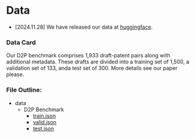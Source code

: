 # Data 

- [2024.11.28] We have released our data at [huggingface](https://huggingface.co/datasets/QiYao-Wang/D2P).

### Data Card

Our D2P benchmark comprises 1,933 draft-patent pairs along with additional metadata. These drafts are divided into a training set of 1,500, a validation set of 133, anda test set of 300. More details see our paper please.

### File Outline:

- data
  - D2P Benchmark
    - [train.json]()
    - [valid.json]()
    - [test.json]()
